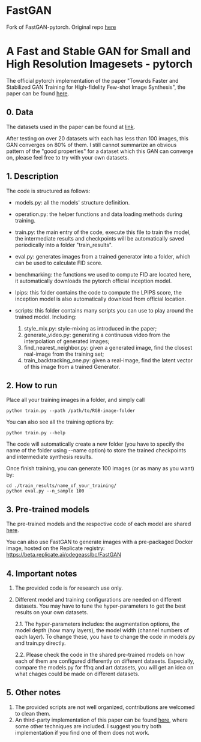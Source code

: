 # FastGAN
Fork of FastGAN-pytorch. Original repo [here](htthttps://github.com/odegeasslbc/FastGAN-pytorch)

# A Fast and Stable GAN for Small and High Resolution Imagesets - pytorch
The official pytorch implementation of the paper "Towards Faster and Stabilized GAN Training for High-fidelity Few-shot Image Synthesis", the paper can be found [here](https://arxiv.org/abs/2101.04775).

## 0. Data
The datasets used in the paper can be found at [link](https://drive.google.com/file/d/1aAJCZbXNHyraJ6Mi13dSbe7pTyfPXha0/view?usp=sharing). 

After testing on over 20 datasets with each has less than 100 images, this GAN converges on 80% of them.
I still cannot summarize an obvious pattern of the "good properties" for a dataset which this GAN can converge on, please feel free to try with your own datasets.
 

## 1. Description
The code is structured as follows:
* models.py: all the models' structure definition.

* operation.py: the helper functions and data loading methods during training.

* train.py: the main entry of the code, execute this file to train the model, the intermediate results and checkpoints will be automatically saved periodically into a folder "train_results".

* eval.py: generates images from a trained generator into a folder, which can be used to calculate FID score.

* benchmarking: the functions we used to compute FID are located here, it automatically downloads the pytorch official inception model. 

* lpips: this folder contains the code to compute the LPIPS score, the inception model is also automatically download from official location.

* scripts: this folder contains many scripts you can use to play around the trained model. Including: 
    1. style_mix.py: style-mixing as introduced in the paper;
    2. generate_video.py: generating a continuous video from the interpolation of generated images;
    3. find_nearest_neighbor.py: given a generated image, find the closest real-image from the training set;
    4. train_backtracking_one.py: given a real-image, find the latent vector of this image from a trained Generator.

## 2. How to run
Place all your training images in a folder, and simply call
```
python train.py --path /path/to/RGB-image-folder
```
You can also see all the training options by:
```
python train.py --help
```
The code will automatically create a new folder (you have to specify the name of the folder using --name option) to store the trained checkpoints and intermediate synthesis results.

Once finish training, you can generate 100 images (or as many as you want) by:
```
cd ./train_results/name_of_your_training/
python eval.py --n_sample 100 
```

## 3. Pre-trained models
The pre-trained models and the respective code of each model are shared [here](https://drive.google.com/drive/folders/1nCpr84nKkrs9-aVMET5h8gqFbUYJRPLR?usp=sharing).

You can also use FastGAN to generate images with a pre-packaged Docker image, hosted on the Replicate registry: https://beta.replicate.ai/odegeasslbc/FastGAN

## 4. Important notes
1. The provided code is for research use only.
2. Different model and training configurations are needed on different datasets. You may have to tune the hyper-parameters to get the best results on your own datasets. 

    2.1. The hyper-parameters includes: the augmentation options, the model depth (how many layers), the model width (channel numbers of each layer). To change these, you have to change the code in models.py and train.py directly. 
    
    2.2. Please check the code in the shared pre-trained models on how each of them are configured differently on different datasets. Especially, compare the models.py for ffhq and art datasets, you will get an idea on what chages could be made on different datasets.

## 5. Other notes
1. The provided scripts are not well organized, contributions are welcomed to clean them.
2.  An third-party implementation of this paper can be found [here](https://github.com/lucidrains/lightweight-gan), where some other techniques are included. I suggest you try both implementation if you find one of them does not work. 
